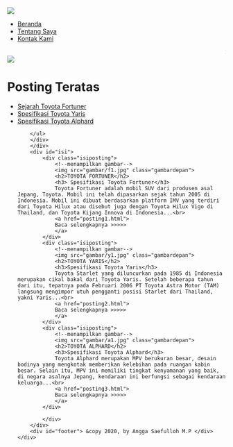 <html>
<head>
	<title>Toyota Cikarang</title>
	<link rel="stylesheet" type="text/css"
	media="all" href="style7.css">
</head>
<body>
	<div id="layout">
		<div id="header">
		<img src="gambar/header.jpg" class="header">
		</div>
		<div id="menu">
			<ul>
				<li><a href="index7.html">Beranda</a></li>
				<li><a href="profil.html">Tentang Saya</a></li>
				<li><a href="kontak.html">Kontak Kami</a></li>
			</ul>
			</div>
		<div id="runningtext">
		<marquee behavior="scroll" scrollamount="3" onmouseover="this.stop();" onmouseout="this.start();" direction="left">
			Selamat Datang di Website Toyota Cikarang
		</marquee>
		</div>
		<div id="sidebar">
		<div class="widged">
		<img src="gambar/fortuner.gif" class="gambariklan">
		</div>
		<div class="widged">
		<h1 class="judulwidged">Posting Teratas</h1>
		<ul>
			<li> <a href="posting1.html">Sejarah Toyota Fortuner</a> </li>
			<li> <a href="posting2.html">Spesifikasi Toyota Yaris</a> </li>
			<li> <a href="posting3.html">Spesifikasi Toyota Alphard</a> </li>
			
		</ul>
		</div>
		</div>
		<div id="isi">
			<div class="isiposting">
				<!--menampilkan gambar-->
				<img src="gambar/f1.jpg" class="gambardepan">
				<h2>TOYOTA FORTUNER</h2>
				<h3> Spesifikasi Toyota Fortuner</h3>
				Toyota Fortuner adalah mobil SUV dari produsen asal Jepang, Toyota. Mobil ini telah dipasarkan sejak tahun 2005 di Indonesia. Mobil ini dibuat berdasarkan platform IMV yang terdiri dari Toyota Hilux atau disebut juga dengan Toyota Hilux Vigo di Thailand, dan Toyota Kijang Innova di Indonesia...<br>
				<a href="posting1.html">
				Baca selengkapnya >>>>>
				</a>
			</div>
			<div class="isiposting">
				<!--menampilkan gambar-->
				<img src="gambar/y1.jpg" class="gambardepan">
				<h2>TOYOTA YARIS</h2>
				<h3>Spesifikasi Toyota Yaris</h3>
				Toyota Starlet yang diluncurkan pada 1985 di Indonesia merupakan cikal bakal dari Toyota Yaris. Setelah beberapa tahun dari itu, tepatnya pada Februari 2006 PT Toyota Astra Motor (TAM) langsung mengimpor utuh pengganti posisi Starlet dari Thailand, yakni Yaris...<br>
				<a href="posting2.html">
				Baca selengkapnya >>>>>
				</a>
			</div>
			<div class="isiposting">
				<!--menampilkan gambar-->
				<img src="gambar/a1.jpg" class="gambardepan">
				<h2>TOYOTA ALPHARD</h2>
				<h3>Spesifikasi Toyota Alphard</h3>
				Toyota Alphard merupakan MPV berukuran besar, desain bodinya yang mengkotak memberikan kelebihan pada ruangan kabin besar. Selain itu, MPV ini memiliki tingkat kenyamanan yang baik, di negara asalnya Jepang, kendaraan ini berfungsi sebagai kendaraan keluarga...<br>
				<a href="posting3.html">
				Baca selengkapnya >>>>>
				</a>
			</div>
			
			</div>
		</div>
		<div id="footer"> &copy 2020, by Angga Saefulloh M.P </div>
	</div>
</body>
</html>


